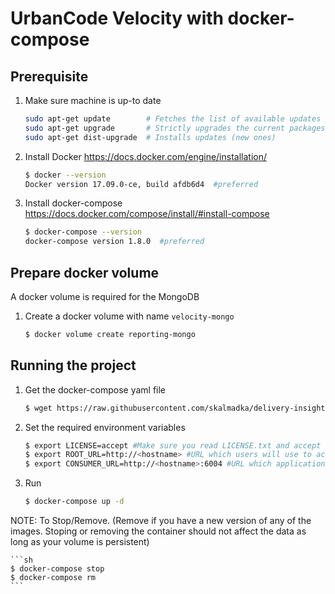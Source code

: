 # UrbanCode Velocity with docker-compose

## Prerequisite
1. Make sure machine is up-to date

    ```sh
    sudo apt-get update        # Fetches the list of available updates
    sudo apt-get upgrade       # Strictly upgrades the current packages
    sudo apt-get dist-upgrade  # Installs updates (new ones)
    ```

2. Install Docker https://docs.docker.com/engine/installation/

    ```sh
    $ docker --version
    Docker version 17.09.0-ce, build afdb6d4  #preferred
    ```

3. Install docker-compose https://docs.docker.com/compose/install/#install-compose

    ```sh
    $ docker-compose --version
    docker-compose version 1.8.0  #preferred
    ```

## Prepare docker volume
A docker volume is required for the MongoDB

1. Create a docker volume with name `velocity-mongo`

    ```sh
    $ docker volume create reporting-mongo
    ```

## Running the project
1. Get the docker-compose yaml file

    ```sh
    $ wget https://raw.githubusercontent.com/skalmadka/delivery-insights-compose/master/docker-compose.yml
    ```

2. Set the required environment variables

    ```sh
    $ export LICENSE=accept #Make sure you read LICENSE.txt and accept the terms and conditions.
    $ export ROOT_URL=http://<hostname> #URL which users will use to access the UI, usually the hostname/ip of the machine you are on.
    $ export CONSUMER_URL=http://<hostname>:6004 #URL which applications will use to access the consumer, usually the hostname/ip of the machine you are on.
    ```
3. Run

    ```sh
    $ docker-compose up -d
    ```

NOTE: To Stop/Remove. (Remove if you have a new version of any of the images. Stoping or removing the container should not affect the data as long as your volume is persistent)

    ```sh
    $ docker-compose stop
    $ docker-compose rm
    ```
